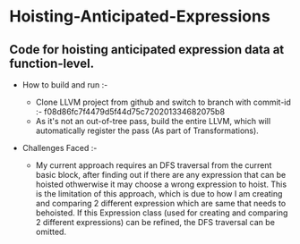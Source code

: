 # Hoisting-Anticipated-Expressions

## Code for hoisting anticipated expression data at function-level.

- How to build and run :-
    - Clone LLVM project from github and switch to branch with commit-id :- f08d86fc7f4479d5f44d75c720201334682075b8
    - As it's not an out-of-tree pass, build the entire LLVM, which will automatically register the pass (As part of Transformations).

- Challenges Faced :-
    - My current approach requires an DFS traversal from the current basic block, after finding out if there are any expression that can be hoisted othwerwise it may choose a wrong expression to hoist. This is the limitation of this approach, which is due to how I am creating and comparing 2 different expression which are same that needs to behoisted. If this Expression class (used for creating and comparing 2 different expressions) can be refined, the DFS traversal can be omitted.